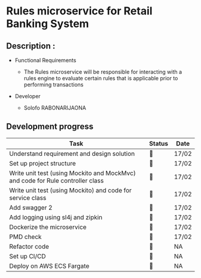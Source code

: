 # Rules microservice for Retail Banking System

## Description :

- Functional Requirements
  - The Rules microservice will be responsible for interacting with a rules engine to evaluate certain rules that is applicable prior to performing transactions 

- Developer
  - Solofo RABONARIJAONA

## Development progress
| Task | Status | Date |
|---------|--------|------|
| Understand requirement and design solution | 🚧 | 17/02 |
| Set up project structure | 🚧 | 17/02 |
| Write unit test (using Mockito and MockMvc) and code for Rule controller class  | 🚧 | 17/02 |
| Write unit test (using Mockito) and code for service class | 🚧 | 17/02 |
| Add swagger 2 | 🚧 | 17/02 |
| Add logging using sl4j and zipkin | 🚧 | 17/02 |
| Dockerize the microservice | 🚧 | 17/02 |
| PMD check | 🚧 | 17/02 |
| Refactor code | 🚧 | NA |
| Set up CI/CD | 🚧 | NA |
| Deploy on AWS ECS Fargate | 🚧 | NA |
